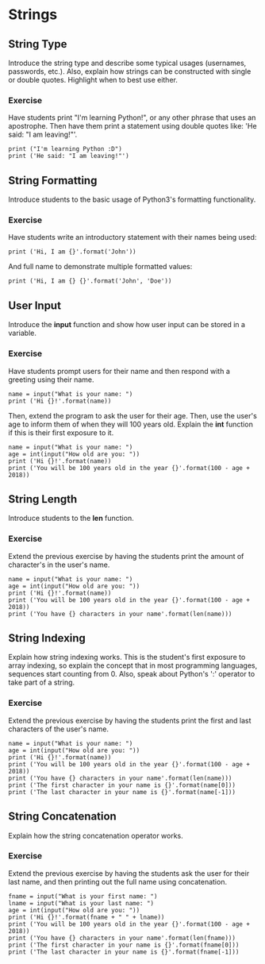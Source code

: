 # Strings
## String Type
Introduce the string type and describe some typical usages
(usernames, passwords, etc.). Also, explain how strings can
be constructed with single or double quotes. Highlight when
to best use either. 

### Exercise
Have students print "I'm learning Python!", or any other phrase that uses an apostrophe. 
Then have them print a statement using double quotes like: 'He said: "I am leaving!"'.

```python3
print ("I'm learning Python :D")
print ('He said: "I am leaving!"')

```

## String Formatting
Introduce students to the basic usage of Python3's formatting functionality.

### Exercise
Have students write an introductory statement with their names being used:

```python3
print ('Hi, I am {}'.format('John'))
```

And full name to demonstrate multiple formatted values:

```python3
print ('Hi, I am {} {}'.format('John', 'Doe'))
```

## User Input
Introduce the **input** function and show how user input can be stored in
a variable.

### Exercise
Have students prompt users for their name and then respond with a greeting 
using their name.

```python3
name = input("What is your name: ")
print ('Hi {}!'.format(name))
```

Then, extend the program to ask the user for their age. Then, use the user's age
to inform them of when they will 100 years old. Explain the **int** function
if this is their first exposure to it.

```python3
name = input("What is your name: ")
age = int(input("How old are you: "))
print ('Hi {}!'.format(name))
print ('You will be 100 years old in the year {}'.format(100 - age + 2018))
```


## String Length
Introduce students to the **len** function.

### Exercise
Extend the previous exercise by having the students
print the amount of character's in the user's name.

```python3
name = input("What is your name: ")
age = int(input("How old are you: "))
print ('Hi {}!'.format(name))
print ('You will be 100 years old in the year {}'.format(100 - age + 2018))
print ('You have {} characters in your name'.format(len(name)))
``` 


## String Indexing
Explain how string indexing works. This is the student's first
exposure to array indexing, so explain the concept that in
most programming languages, sequences start counting from 0.
Also, speak about Python's ':' operator to take part of a string.

### Exercise
Extend the previous exercise by having the students
print the first and last characters of the user's name.

```python3
name = input("What is your name: ")
age = int(input("How old are you: "))
print ('Hi {}!'.format(name))
print ('You will be 100 years old in the year {}'.format(100 - age + 2018))
print ('You have {} characters in your name'.format(len(name)))
print ('The first character in your name is {}'.format(name[0]))
print ('The last character in your name is {}'.format(name[-1]))
```

## String Concatenation
Explain how the string concatenation operator works.

### Exercise
Extend the previous exercise by having the students
ask the user for their last name, and then printing out
the full name using concatenation.

```python3
fname = input("What is your first name: ")
lname = input("What is your last name: ")
age = int(input("How old are you: "))
print ('Hi {}!'.format(fname + " " + lname))
print ('You will be 100 years old in the year {}'.format(100 - age + 2018))
print ('You have {} characters in your name'.format(len(fname)))
print ('The first character in your name is {}'.format(fname[0]))
print ('The last character in your name is {}'.format(fname[-1]))
```
